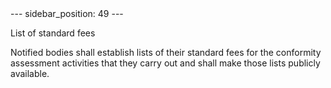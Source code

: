 
<meta data-rh="true" name="docsearch:language" content="en">
<meta data-rh="true" name="docsearch:version" content="current">
<meta data-rh="true" name="docsearch:docusaurus_tag" content="docs-default-current">
        ---
sidebar_position: 49
---
           <p class="stitle-article-norm">List of standard fees</p>
   <p class="norm">Notified bodies shall establish lists of their 
standard fees for the conformity assessment activities that they carry 
out and shall make those lists publicly available.</p>
   <p>
      
      
   </p>
   